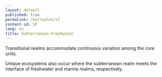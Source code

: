 ```yaml
---
layout: default
published: true
permalink: /en/realms/sf
content-id: SF
lang: en
title: Subterranean-Freshwater
---
```


Transitional realms accommodate continuous variation among the core units.

Unique ecosystems also occur where the subterranean realm meets the interface of freshwater and marine realms, respectively.
